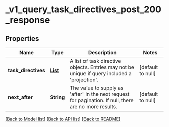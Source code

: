 # _v1_query_task_directives_post_200_response
## Properties

| Name | Type | Description | Notes |
|------------ | ------------- | ------------- | -------------|
| **task\_directives** | [**List**](TaskDirectiveObject.md) | A list of task directive objects. Entries may not be unique if query included a &#39;projection&#39;. | [default to null] |
| **next\_after** | **String** | The value to supply as &#39;after&#39; in the next request for pagination. If null, there are no more results. | [default to null] |

[[Back to Model list]](../README.md#documentation-for-models) [[Back to API list]](../README.md#documentation-for-api-endpoints) [[Back to README]](../README.md)

